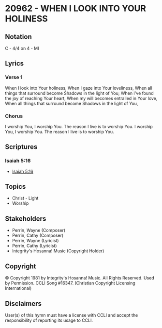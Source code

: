 # 20962 - WHEN I LOOK INTO YOUR HOLINESS

## Notation

C - 4/4 on 4 - MI

## Lyrics

### Verse 1

When I look into Your holiness, When I gaze into Your loveliness, When all things that surround become Shadows in the light of You; When I've found the joy of reaching Your heart, When my will becomes entralled in Your love, When all things that surround become Shadows in the light of You,

### Chorus

I worship You, I worship You. The reason I live is to worship You. I worship You, I worship You. The reason I live is to worship You.


## Scriptures

### Isaiah 5:16

- [Isaiah 5:16](https://www.biblegateway.com/passage/?search=Isaiah%205%3A16)


## Topics

- Christ - Light
- Worship

## Stakeholders

- Perrin, Wayne (Composer)
- Perrin, Cathy (Composer)
- Perrin, Wayne (Lyricist)
- Perrin, Cathy (Lyricist)
- Integrity's Hosanna! Music (Copyright Holder)

## Copyright

© Copyright 1981 by Integrity's Hosanna! Music. All Rights Reserved. Used by Permission. CCLI Song #16347.
(Christian Copyright Licensing International)

## Disclaimers

User(s) of this hymn must have a license with CCLI and accept the responsibility of reporting its usage to CCLI.

